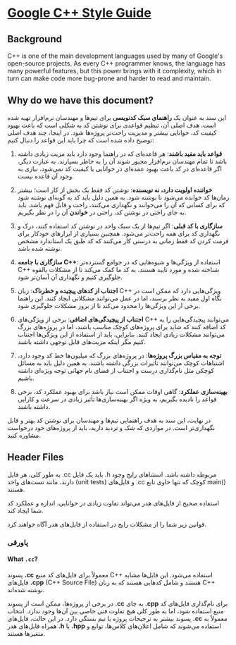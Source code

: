 # [Google C++ Style Guide](https//google.github.io/styleguide/cppguide.html)

## Background
C++ is one of the main development languages used by many of Google's open-source projects. As every C++ programmer knows, the language has many powerful features, but this power brings with it complexity, which in turn can make code more bug-prone and harder to read and maintain.


## Why do we have this document?
این سند به عنوان یک **راهنمای سبک کدنویسی** برای تیم‌ها و مهندسان نرم‌افزار تهیه شده است. هدف اصلی آن، تنظیم قواعدی برای نوشتن کد به شکلی است که باعث بهبود کیفیت کد، خوانایی بیشتر و مدیریت راحت‌تر پروژه‌ها شود. در اینجا، چند هدف اصلی توضیح داده شده است که چرا باید این قواعد را دنبال کنیم:

1. **قواعد باید مفید باشند**: هر قاعده‌ای که در راهنما وجود دارد باید مزیت زیادی داشته باشد تا تمام مهندسان نرم‌افزار مجبور شوند آن را به خاطر بسپارند. به عبارت دیگر، اگر قاعده‌ای در کد باعث بهبود عمده‌ای در خوانایی یا کیفیت کد نمی‌شود، نیازی به وجود آن قاعده نیست.

2. **خواننده اولویت دارد، نه نویسنده**: نوشتن کد فقط یک بخش از کار است؛ بیشتر زمان‌ها کد خوانده می‌شود تا نوشته شود. به همین دلیل باید کد به گونه‌ای نوشته شود که برای کسانی که آن را می‌خوانند و نگهداری می‌کنند، راحت و قابل فهم باشد. باید به جای راحتی در نوشتن کد، راحتی در **خواندن** آن را در نظر بگیریم.

3. **سازگاری با کد قبلی**: اگر تیم‌ها از یک سبک واحد در نوشتن کد استفاده کنند، درک و نگهداری کد برای همه راحت‌تر می‌شود. همچنین بسیاری از ابزارهای خودکار برای فرمت کردن کد فقط زمانی به درستی کار می‌کنند که کد طبق یک استاندارد مشخص نوشته شده باشد.

4. **سازگاری با جامعه C++**: استفاده از ویژگی‌ها و شیوه‌هایی که در جوامع گسترده‌تر C++ شناخته شده و مورد تایید هستند، به کد ما کمک می‌کند تا از مشکلات بالقوه جلوگیری کنیم و نگهداری آن آسان‌تر شود.

5. **اجتناب از کدهای پیچیده و خطرناک**: زبان C++ ویژگی‌هایی دارد که ممکن است در نگاه اول مفید به نظر برسند، اما در عمل می‌توانند مشکلاتی ایجاد کنند. این راهنما برخی از این ویژگی‌ها را محدود می‌کند تا از بروز مشکلات جلوگیری شود.

6. **اجتناب از پیچیدگی‌های اضافی**: برخی از ویژگی‌های C++ می‌توانند پیچیدگی‌هایی را به کد اضافه کنند که شاید برای پروژه‌های کوچک مناسب باشند، اما در پروژه‌های بزرگ می‌توانند مشکلات زیادی ایجاد کنند. بنابراین، باید از استفاده از این ویژگی‌ها اجتناب کنیم مگر اینکه مزیت‌های قابل توجهی داشته باشند.

7. **توجه به مقیاس بزرگ پروژه‌ها**: در پروژه‌های بزرگ که میلیون‌ها خط کد وجود دارد، اشتباهات کوچک می‌توانند تأثیرات بزرگی داشته باشند. به همین دلیل باید به مسائل کوچکی مثل نام‌گذاری درست و اجتناب از فضای نام جهانی توجه ویژه‌ای داشته باشیم.

8. **بهینه‌سازی عملکرد**: گاهی اوقات ممکن است نیاز باشد برای بهبود عملکرد کد، برخی قواعد را نادیده بگیریم، به ویژه اگر بهینه‌سازی‌ها تأثیر زیادی در سرعت و کارایی داشته باشند.

در نهایت، این سند به هدف راهنمایی تیم‌ها و مهندسان برای نوشتن کد بهتر و قابل نگهداری‌تر است. در مواردی که شک و تردید دارید، باید از پروژه‌های خود درخواست مشاوره کنید.

## Header Files
به طور کلی، هر فایل .cc باید یک فایل .h مربوطه داشته باشد. استثناهای رایج وجود دارند، مانند تست‌های واحد (unit tests) و فایل‌های .cc کوچک که تنها حاوی تابع main() هستند.

استفاده صحیح از فایل‌های هدر می‌تواند تفاوت زیادی در خوانایی، اندازه و عملکرد کد شما ایجاد کند.

قوانین زیر شما را از مشکلات رایج در استفاده از فایل‌های هدر آگاه خواهند کرد.

### پاورقی
#### What `.cc`?
پسوند **.cc** معمولاً برای فایل‌های کد منبع C++ استفاده می‌شود. این فایل‌ها مشابه فایل‌های **.cpp** (C++ Source File) هستند و شامل کدهایی هستند که به زبان C++ نوشته شده‌اند.

در برخی از پروژه‌ها، ممکن است از پسوند **.cc** به جای **.cpp** برای نام‌گذاری فایل‌های کد منبع استفاده شود، اما به طور کلی هیچ تفاوت فنی خاصی بین آن‌ها وجود ندارد. انتخاب پسوند بیشتر به ترجیحات پروژه یا تیم بستگی دارد. در این حالت، فایل‌های **.cc** معمولاً به همراه فایل‌های هدر **.h** یا **.hpp** استفاده می‌شوند که شامل اعلان‌های کلاس‌ها، توابع و متغیرها هستند.
 

